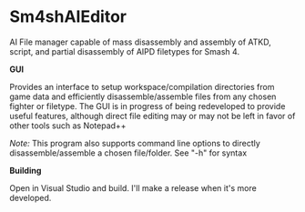 # Sm4shAIEditor

AI File manager capable of mass disassembly and assembly of ATKD, script, and partial disassembly of AIPD filetypes for Smash 4.

**GUI**

Provides an interface to setup workspace/compilation directories from game data and efficiently disassemble/assemble files from any chosen fighter or filetype. The GUI is in progress of being redeveloped to provide useful features, although direct file editing may or may not be left in favor of other tools such as Notepad++

*Note:* This program also supports command line options to directly disassemble/assemble a chosen file/folder. See "-h" for syntax

**Building**

Open in Visual Studio and build. I'll make a release when it's more developed.
